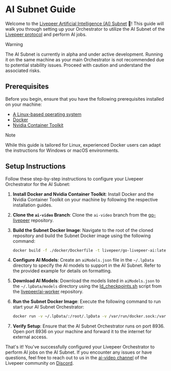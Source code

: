 # AI Subnet Guide

Welcome to the [Livepeer Artificial Intelligence (AI) Subnet](https://explorer.livepeer.org/treasury/110409521297538895053642752647313688591695822800862508217133236436856613165807) 🤖! This guide will walk you through setting up your Orchestrator to utilize the AI Subnet of the [Livepeer protocol](https://livepeer.org/) and perform AI jobs.

> [!WARNING]
> The AI Subnet is currently in alpha and under active development. Running it on the same machine as your main Orchestrator is not recommended due to potential stability issues. Proceed with caution and understand the associated risks.

## Prerequisites

Before you begin, ensure that you have the following prerequisites installed on your machine:

-   [A Linux-based operating system](https://www.ubuntu.com/download)
-   [Docker](https://docs.docker.com/install/)
-   [Nvidia Container Toolkit](https://docs.nvidia.com/datacenter/cloud-native/container-toolkit/latest/install-guide.html)

> [!NOTE]  
> While this guide is tailored for Linux, experienced Docker users can adapt the instructions for Windows or macOS environments.

## Setup Instructions

Follow these step-by-step instructions to configure your Livepeer Orchestrator for the AI Subnet:

1. **Install Docker and Nvidia Container Toolkit**: Install Docker and the Nvidia Container Toolkit on your machine by following the respective installation guides.

2. **Clone the `ai-video` Branch**: Clone the `ai-video` branch from the [go-livepeer](https://github.com/livepeer/go-livepeer/tree/ai-video) repository.

3. **Build the Subnet Docker Image**: Navigate to the root of the cloned repository and build the Subnet Docker image using the following command:

    ```bash
    docker build -f ./docker/Dockerfile -t livepeer/go-livepeer-ai:latest .
    ```

4. **Configure AI Models**: Create an `aiModels.json` file in the `~/.lpData` directory to specify the AI models to support in the AI Subnet. Refer to the provided example for details on formatting.

5. **Download AI Models**: Download the models listed in `aiModels.json` to the `~/.lpData/models` directory using the [ld_checkpoints.sh](https://github.com/livepeer/ai-worker/blob/main/runner/dl_checkpoints.sh) script from the [livepeer/ai-worker](https://github.com/livepeer/ai-worker/blob/main/runner/dl_checkpoints.sh) repository.

6. **Run the Subnet Docker Image**: Execute the following command to run start your AI Subnet Orchestrator:

    ```bash
    docker run -v ~/.lpData/:/root/.lpData -v /var/run/docker.sock:/var/run/docker.sock --network host --gpus all livepeer/go-livepeer-ai:latest -orchestrator -transcoder -aiWorker -serviceAddr 0.0.0.0:8936 -v 6 -nvidia "all" -aiModels /root/.lpData/aiModels.json
    ```

7. **Verify Setup**: Ensure that the AI Subnet Orchestrator runs on port 8936. Open port 8936 on your machine and forward it to the internet for external access.

That's it! You've successfully configured your Livepeer Orchestrator to perform AI jobs on the AI Subnet. If you encounter any issues or have questions, feel free to reach out to us in the [ai-video channel](https://discord.com/channels/423160867534929930/1187806216185974934) of the Livepeer community on [Discord](https://discord.gg/livepeer).
